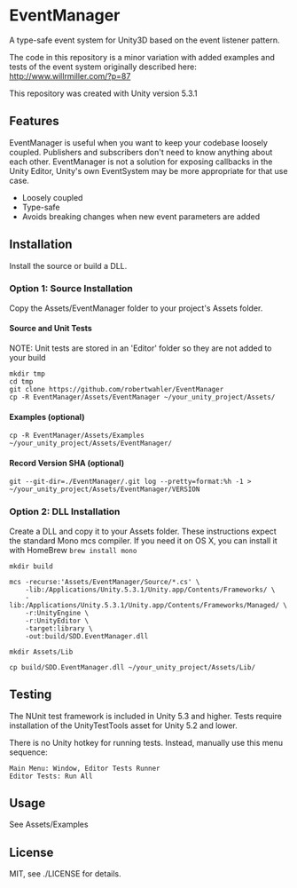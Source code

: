 EventManager
============

A type-safe event system for Unity3D based on the event listener pattern.

The code in this repository is a minor variation with added examples and tests
of the event system originally described here:
http://www.willrmiller.com/?p=87

This repository was created with Unity version 5.3.1

Features
--------

EventManager is useful when you want to keep your codebase loosely coupled.
Publishers and subscribers don't need to know anything about each other.
EventManager is not a solution for exposing callbacks in the Unity Editor,
Unity's own EventSystem may be more appropriate for that use case.

* Loosely coupled
* Type-safe
* Avoids breaking changes when new event parameters are added

Installation
------------

Install the source or build a DLL.

### Option 1: Source Installation

Copy the Assets/EventManager folder to your project's Assets folder.

#### Source and Unit Tests

NOTE: Unit tests are stored in an 'Editor' folder so they are not added to your build

    mkdir tmp
    cd tmp
    git clone https://github.com/robertwahler/EventManager
    cp -R EventManager/Assets/EventManager ~/your_unity_project/Assets/

#### Examples (optional)

    cp -R EventManager/Assets/Examples ~/your_unity_project/Assets/EventManager/

#### Record Version SHA (optional)

    git --git-dir=./EventManager/.git log --pretty=format:%h -1 > ~/your_unity_project/Assets/EventManager/VERSION

### Option 2: DLL Installation

Create a DLL and copy it to your Assets folder.  These instructions expect the
standard Mono mcs compiler.  If you need it on OS X, you can install it with
HomeBrew ```brew install mono```

    mkdir build

    mcs -recurse:'Assets/EventManager/Source/*.cs' \
        -lib:/Applications/Unity.5.3.1/Unity.app/Contents/Frameworks/ \
        -lib:/Applications/Unity.5.3.1/Unity.app/Contents/Frameworks/Managed/ \
        -r:UnityEngine \
        -r:UnityEditor \
        -target:library \
        -out:build/SDD.EventManager.dll

    mkdir Assets/Lib

    cp build/SDD.EventManager.dll ~/your_unity_project/Assets/Lib/

Testing
-------

The NUnit test framework is included in Unity 5.3 and higher.  Tests require
installation of the UnityTestTools asset for Unity 5.2 and lower.

There is no Unity hotkey for running tests. Instead, manually use this menu sequence:

    Main Menu: Window, Editor Tests Runner
    Editor Tests: Run All

Usage
-----

See Assets/Examples

License
-------

MIT, see ./LICENSE for details.
